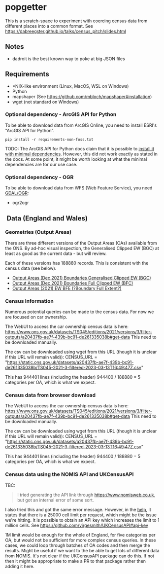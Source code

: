 # popgetter

This is a scratch-space to experiment with coercing census data from different
places into a common format. See
<https://dabreegster.github.io/talks/census_pitch/slides.html>

## Notes

- dadroit is the best known way to poke at big JSON files

## Requirements

- *NIX-like environment (Linux, MacOS, WSL on Windows)
- Python
- mapshaper (See https://github.com/mbloch/mapshaper#installation)
- wget (not standard on Windows)

### Optional dependency - ArcGIS API for Python
To be able to download data from ArcGIS Online, you need to install ESRI's "ArcGIS API for Python".
```
pip install -r requirements-non-foss.txt
```

TODO: The ArcGIS API for Python  docs claim that it is possible to [install it with minimal dependencies](https://developers.arcgis.com/python/guide/anaconda#install-with-minimum-dependencies). However, this did not work exactly as stated in the docs. At some point, it might be worth looking at what the minimal dependencies are for our use case.

### Optional dependency - OGR

To be able to download data from WFS (Web Feature Service), you need [GDAL/OGR](https://gdal.org/download.html):

- ogr2ogr


##  Data (England and Wales)

### Geometries (Output Areas)

There are three different versions of the Output Areas (OAs) available from the ONS. By ad-hoc visual inspection, the Generalised Clipped EW (BGC) at least as good as the current data - but will review.

Each of these versions has 188880 records. This is consistent with the census data (see below).

- [Output Areas (Dec 2021) Boundaries Generalised Clipped EW (BGC)](https://geoportal.statistics.gov.uk/datasets/ons::output-areas-dec-2021-boundaries-generalised-clipped-ew-bgc)
- [Output Areas (Dec 2021) Boundaries Full Clipped EW (BFC)](https://geoportal.statistics.gov.uk/datasets/ons::output-areas-dec-2021-boundaries-full-clipped-ew-bfc)
- [Output Areas (2021) EW BFE (?Boundary Full Extent?)](https://geoportal.statistics.gov.uk/datasets/ons::output-areas-2021-ew-bfe/)

### Census Information

Numerous potential queries can be made to the census data. For now we are focused on car ownership.

The WebUI to access the car ownership census data is here:
https://www.ons.gov.uk/datasets/TS045/editions/2021/versions/3/filter-outputs/a20437fb-ae7f-439b-bc91-de261335038b#get-data
This need to be downloaded manually.

The csv can be downloaded using wget from this URL (though it is unclear if this URL will remain valid)):
CENSUS_URL = "https://static.ons.gov.uk/datasets/a20437fb-ae7f-439b-bc91-de261335038b/TS045-2021-3-filtered-2023-03-13T16:49:47Z.csv"

This has 944401 lines (including the header)
944400 / 188880 = 5 categories per OA, which is what we expect.

### Census data from browser download

The WebUI to access the car ownership census data is here:
https://www.ons.gov.uk/datasets/TS045/editions/2021/versions/3/filter-outputs/a20437fb-ae7f-439b-bc91-de261335038b#get-data
This need to be downloaded manually.

The csv can be downloaded using wget from this URL (though it is unclear if this URL will remain valid)):
CENSUS_URL = "https://static.ons.gov.uk/datasets/a20437fb-ae7f-439b-bc91-de261335038b/TS045-2021-3-filtered-2023-03-13T16:49:47Z.csv"

This has 944401 lines (including the header)
944400 / 188880 = 5 categories per OA, which is what we expect.

### Census data using the NOMIS API and UKCensusAPI

TBC:

> I tried generating the API link through https://www.nomisweb.co.uk, but got an internal error of some sort.

I also tried this and got the same error message. However, in the [help](https://www.nomisweb.co.uk/api/v01/help), it states that there is a 25000 cell limit per request, which might be the issue we're hitting. It is possible to obtain an API key which increases the limit to 1 million cells. See https://github.com/virgesmith/UKCensusAPI#api-key

1M limit would be enough for the whole of England, for five categories per OA, but would not be sufficient for more complex census queries. In these cases, we could loop through batches of OA codes and then merge the results. Might be useful if we want to the be able to get lots of different data from NOMIS. It's not clear if the UKCensusAPI package can do this. If not then it might be appropriate to make a PR to that package rather then adding it here.
